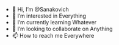 - 👋 Hi, I’m @Sanakovich
- 👀 I’m interested in Everything
- 🌱 I’m currently learning Whatever
- 💞️ I’m looking to collaborate on Anything
- 📫 How to reach me Everywhere

<!---
Sanakovich/Sanakovich is a ✨ special ✨ repository because its `README.md` (this file) appears on your GitHub profile.
You can click the Preview link to take a look at your changes.
--->
